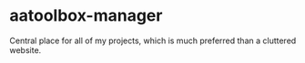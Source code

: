 # aatoolbox-manager
Central place for all of my projects, which is much preferred than a cluttered website.
